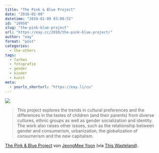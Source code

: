 ```yaml
---
title: "The Pink & Blue Project"
date: "2010-01-09"
datetime: "2010-01-09 03:00:51"
id: "10950"
slug: "the-pink-blue-project"
url: "https://eay.cc/2010/the-pink-blue-project/"
author: "eay"
format: "post"
categories:
  - the-others
tags:
  - farben
  - fotografie
  - gender
  - kinder
  - kunst
meta:
  - yourls_shorturl: "https://eay.li/cu"
---
```


[![](https://eay.cc/uploads/2010/pinkblue.jpg)](http://www.jeongmeeyoon.com/aw_pinkblue.htm)

> This project explores the trends in cultural preferences and the differences in the tastes of children (and their parents) from diverse cultures, ethnic groups as well as gender socialization and identity. The work also raises other issues, such as the relationship between gender and consumerism, urbanization, the globalization of consumerism and the new capitalism.

[The Pink & Blue Project](http://www.jeongmeeyoon.com/aw_pinkblue.htm) von [JeongMee Yoon](http://www.jeongmeeyoon.com/) (via [This Wasteland](http://thiswasteland.org/?p=807)).
